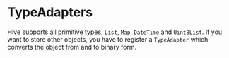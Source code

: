 # TypeAdapters

Hive supports all primitive types, `List`, `Map`, `DateTime` and `Uint8List`. If you want to store other objects, you have to register a `TypeAdapter` which converts the object from and to binary form.

